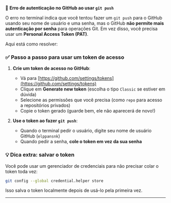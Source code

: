 🚧 **Erro de autenticação no GitHub ao usar `git push`**

O erro no terminal indica que você tentou fazer um `git push` para o GitHub usando seu nome de usuário e uma senha, mas o GitHub **não permite mais autenticação por senha** para operações Git. Em vez disso, você precisa usar um **Personal Access Token (PAT)**.

Aqui está como resolver:

### ✅ **Passo a passo para usar um token de acesso**
1. **Crie um token de acesso no GitHub**:
   - Vá para [https://github.com/settings/tokens](https://github.com/settings/tokens)
   - Clique em **Generate new token** (escolha o tipo `Classic` se estiver em dúvida)
   - Selecione as permissões que você precisa (como `repo` para acesso a repositórios privados)
   - Copie o token gerado (guarde bem, ele não aparecerá de novo!)

2. **Use o token ao fazer `git push`**:
   - Quando o terminal pedir o usuário, digite seu nome de usuário GitHub (`elppansnk`)
   - Quando pedir a senha, **cole o token em vez da sua senha**

### 💡 **Dica extra: salvar o token**
Você pode usar um gerenciador de credenciais para não precisar colar o token toda vez:
```bash
git config --global credential.helper store
```

Isso salva o token localmente depois de usá-lo pela primeira vez.
___


